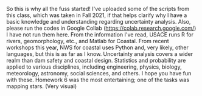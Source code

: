 So this is why all the fuss started!
I've uploaded some of the scripts from this class, which was taken in Fall 2021, if that helps clarify why I have a basic knowledge and understanding regarding uncertainty analysis. 
Also, please run the codes in Google Collab (https://colab.research.google.com/) 
I have not run them here. 
From the information I've read, USACE runs R for rivers, geomorphology, etc., and Matlab for Coastal. From recent workshops this year, NWS for coastal uses Python and, very likely, other languages, but this is as far as I know. 
Uncertainty analysis covers a wider realm than dam safety and coastal design. Statistics and probability are applied to various disciplines, including engineering, physics, biology, meteorology, astronomy, social sciences, and others.
I hope you have fun with these. Homework 6 was the most entertaining; one of the tasks was mapping stars. (Very visual)
